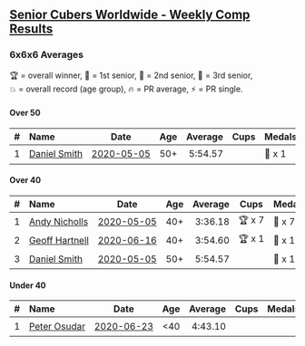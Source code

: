 <style>table {white-space: nowrap;}</style>

## [Senior Cubers Worldwide - Weekly Comp Results](/scw-comp/results/)
### 6x6x6 Averages

<span style="white-space: nowrap;">🏆 = overall winner</span>, <span style="white-space: nowrap;">🥇 = 1st senior</span>, <span style="white-space: nowrap;">🥈 = 2nd senior</span>, <span style="white-space: nowrap;">🥉 = 3rd senior</span>, <span style="white-space: nowrap;">💥 = overall record (age group)</span>, <span style="white-space: nowrap;">🔥 = PR average</span>, <span style="white-space: nowrap;">⚡ = PR single</span>.

#### Over 50

| # | Name | Date | Age | Average | Cups | Medals | Achievements | Video |
| :--: | :-- | :--: | :--: | --: | :--: | :-- | :-- | :-- |
| 1 | [Daniel Smith](../../persons/daniel_smith/666.md) | [2020-05-05](../../results/2020-05-05/666.md) | 50+ | 5:54.57 |  | 🥈 x 1 | 💥 x 1, 🔥 x 1, ⚡ x 1 | [Link](https://www.facebook.com/events/557526585195168/permalink/562187611395732/) |

#### Over 40

| # | Name | Date | Age | Average | Cups | Medals | Achievements | Video |
| :--: | :-- | :--: | :--: | --: | :--: | :-- | :-- | :-- |
| 1 | [Andy Nicholls](../../persons/andy_nicholls/666.md) | [2020-05-05](../../results/2020-05-05/666.md) | 40+ | 3:36.18 | 🏆 x 7 | 🥇 x 7, 🥈 x 1 | 💥 x 3, 🔥 x 1, ⚡ x 3 | [Link](https://www.facebook.com/events/557526585195168/permalink/558595331754960/) |
| 2 | [Geoff Hartnell](../../persons/geoff_hartnell/666.md) | [2020-06-16](../../results/2020-06-16/666.md) | 40+ | 3:54.60 | 🏆 x 1 | 🥇 x 1, 🥈 x 6, 🥉 x 1 | 🔥 x 3, ⚡ x 2 | [Link](https://www.facebook.com/events/256188575607890/permalink/257143898845691/) |
| 3 | [Daniel Smith](../../persons/daniel_smith/666.md) | [2020-05-05](../../results/2020-05-05/666.md) | 50+ | 5:54.57 |  | 🥈 x 1 | 💥 x 1, 🔥 x 1, ⚡ x 1 | [Link](https://www.facebook.com/events/557526585195168/permalink/562187611395732/) |

#### Under 40

| # | Name | Date | Age | Average | Cups | Medals | Achievements | Video |
| :--: | :-- | :--: | :--: | --: | :--: | :-- | :-- | :-- |
| 1 | [Peter Osudar](../../persons/peter_osudar/666.md) | [2020-06-23](../../results/2020-06-23/666.md) | <40 | 4:43.10 |  |  | 🔥 x 1, ⚡ x 1 | [Link](https://www.facebook.com/events/268636114456043/permalink/276193687033619/) |


<!-- Global site tag (gtag.js) - Google Analytics -->
<script async src="https://www.googletagmanager.com/gtag/js?id=UA-86348435-3"></script>
<script>window.dataLayer = window.dataLayer || []; function gtag() {dataLayer.push(arguments);} gtag('js', new Date()); gtag('config', 'UA-86348435-3');</script>
